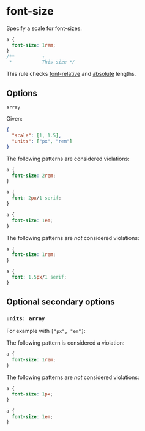 # font-size

Specify a scale for font-sizes.

```css
a {
  font-size: 1rem;
}
/**          ↑
 *           This size */
```

This rule checks [font-relative](https://drafts.csswg.org/css-values-4/#font-relative-lengths) and [absolute](https://drafts.csswg.org/css-values-4/#absolute-lengths) lengths.

## Options

`array`

Given:

```json
{
  "scale": [1, 1.5],
  "units": ["px", "rem"]
}
```

The following patterns are considered violations:

```css
a {
  font-size: 2rem;
}
```

```css
a {
  font: 2px/1 serif;
}
```

```css
a {
  font-size: 1em;
}
```

The following patterns are _not_ considered violations:

```css
a {
  font-size: 1rem;
}
```

```css
a {
  font: 1.5px/1 serif;
}
```

## Optional secondary options

### `units: array`

For example with `["px", "em"]`:

The following pattern is considered a violation:

```css
a {
  font-size: 1rem;
}
```

The following patterns are _not_ considered violations:

```css
a {
  font-size: 1px;
}
```

```css
a {
  font-size: 1em;
}
```
